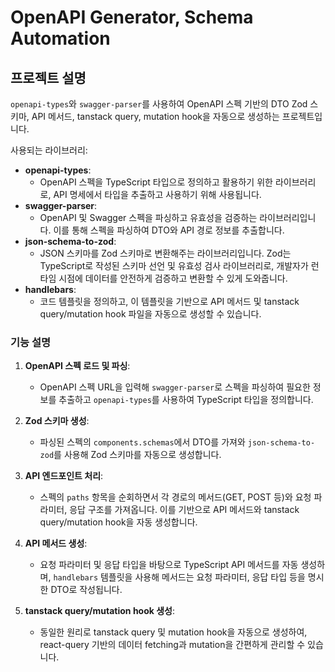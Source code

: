 # OpenAPI Generator, Schema Automation

## 프로젝트 설명

`openapi-types`와 `swagger-parser`를 사용하여 OpenAPI 스펙 기반의 DTO Zod 스키마, API 메서드, tanstack query, mutation hook을 자동으로 생성하는 프로젝트입니다.

사용되는 라이브러리:

- **openapi-types**:
  - OpenAPI 스펙을 TypeScript 타입으로 정의하고 활용하기 위한 라이브러리로, API 명세에서 타입을 추출하고 사용하기 위해 사용됩니다.
- **swagger-parser**:
  - OpenAPI 및 Swagger 스펙을 파싱하고 유효성을 검증하는 라이브러리입니다. 이를 통해 스펙을 파싱하여 DTO와 API 경로 정보를 추출합니다.
- **json-schema-to-zod**:
  - JSON 스키마를 Zod 스키마로 변환해주는 라이브러리입니다. Zod는 TypeScript로 작성된 스키마 선언 및 유효성 검사 라이브러리로, 개발자가 런타임 시점에 데이터를 안전하게 검증하고 변환할 수 있게 도와줍니다.
- **handlebars**:
  - 코드 템플릿을 정의하고, 이 템플릿을 기반으로 API 메서드 및 tanstack query/mutation hook 파일을 자동으로 생성할 수 있습니다.

### 기능 설명

1. **OpenAPI 스펙 로드 및 파싱**:
   - OpenAPI 스펙 URL을 입력해 `swagger-parser`로 스펙을 파싱하여 필요한 정보를 추출하고 `openapi-types`를 사용하여 TypeScript 타입을 정의합니다.

2. **Zod 스키마 생성**:
   - 파싱된 스펙의 `components.schemas`에서 DTO를 가져와 `json-schema-to-zod`를 사용해 Zod 스키마를 자동으로 생성합니다.

3. **API 엔드포인트 처리**:
   - 스펙의 `paths` 항목을 순회하면서 각 경로의 메서드(GET, POST 등)와 요청 파라미터, 응답 구조를 가져옵니다. 이를 기반으로 API 메서드와 tanstack query/mutation hook을 자동 생성합니다.

4. **API 메서드 생성**:
   - 요청 파라미터 및 응답 타입을 바탕으로 TypeScript API 메서드를 자동 생성하며, `handlebars` 템플릿을 사용해 메서드는 요청 파라미터, 응답 타입 등을 명시한 DTO로 작성됩니다.

5. **tanstack query/mutation hook 생성**:
   - 동일한 원리로 tanstack query 및 mutation hook을 자동으로 생성하여, react-query 기반의 데이터 fetching과 mutation을 간편하게 관리할 수 있습니다.
